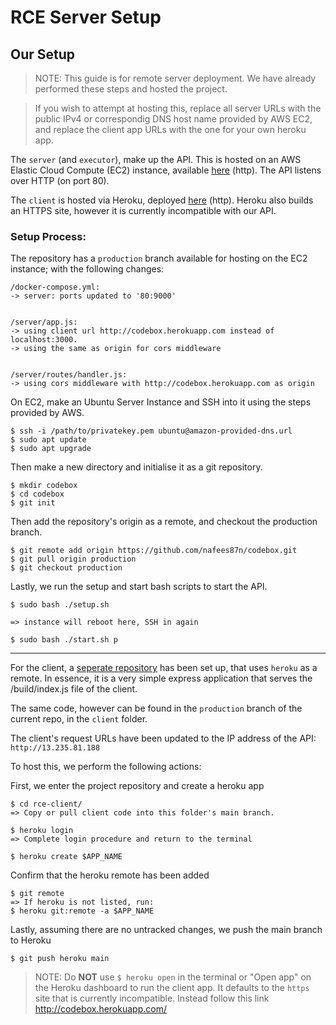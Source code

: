# RCE Server Setup

## Our Setup

> NOTE: This guide is for remote server deployment. We have already performed these steps and hosted the project.

> If you wish to attempt at hosting this, replace all server URLs with the public IPv4 or correspondig DNS host name provided by AWS EC2, and replace the client app URLs with the one for your own heroku app.

The `server` (and `executor`), make up the API. This is hosted on an AWS Elastic Cloud Compute (EC2) instance, available [here](http://13.235.81.188/) (http). The API listens over HTTP (on port 80).

The `client` is hosted via Heroku, deployed [here](http://codebox.herokuapp.com) (http). Heroku also builds an HTTPS site, however it is currently incompatible with our API.

### Setup Process:

The repository has a `production` branch available for hosting on the EC2 instance; with the following changes:

```
/docker-compose.yml:
-> server: ports updated to '80:9000'


/server/app.js:
-> using client url http://codebox.herokuapp.com instead of localhost:3000.
-> using the same as origin for cors middleware


/server/routes/handler.js:
-> using cors middleware with http://codebox.herokuapp.com as origin
```

On EC2, make an Ubuntu Server Instance and SSH into it using the steps provided by AWS.

```
$ ssh -i /path/to/privatekey.pem ubuntu@amazon-provided-dns.url
$ sudo apt update
$ sudo apt upgrade
```

Then make a new directory and initialise it as a git repository.

```
$ mkdir codebox
$ cd codebox
$ git init
```

Then add the repository's origin as a remote, and checkout the production branch.

```
$ git remote add origin https://github.com/nafees87n/codebox.git
$ git pull origin production
$ git checkout production
```

Lastly, we run the setup and start bash scripts to start the API.

```
$ sudo bash ./setup.sh

=> instance will reboot here, SSH in again

$ sudo bash ./start.sh p
```

---

For the client, a [seperate repository](https://github.com/aaryak-shah/rce-client) has been set up, that uses `heroku` as a remote. In essence, it is a very simple express application that serves the /build/index.js file of the client.

The same code, however can be found in the `production` branch of the current repo, in the `client` folder.

The client's request URLs have been updated to the IP address of the API: `http://13.235.81.188`

To host this, we perform the following actions:

First, we enter the project repository and create a heroku app

```
$ cd rce-client/
=> Copy or pull client code into this folder's main branch.

$ heroku login
=> Complete login procedure and return to the terminal

$ heroku create $APP_NAME
```

Confirm that the heroku remote has been added

```
$ git remote
=> If heroku is not listed, run:
$ heroku git:remote -a $APP_NAME
```

Lastly, assuming there are no untracked changes, we push the main branch to Heroku

```
$ git push heroku main
```

> NOTE: Do **NOT** use `$ heroku open` in the terminal or "Open app" on the Heroku dashboard to run the client app. It defaults to the `https` site that is currently incompatible. Instead follow this link http://codebox.herokuapp.com/
